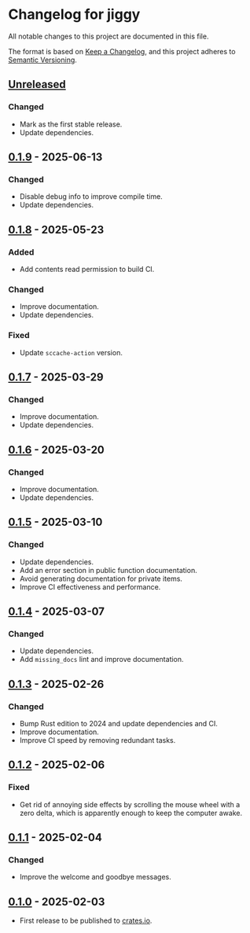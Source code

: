# Changelog for jiggy

All notable changes to this project are documented in this file.

The format is based on [Keep a Changelog](https://keepachangelog.com/en/1.1.0/),
and this project adheres to [Semantic Versioning](https://semver.org/spec/v2.0.0.html).

## [Unreleased]

### Changed

* Mark as the first stable release.
* Update dependencies.

## [0.1.9] - 2025-06-13

### Changed

* Disable debug info to improve compile time.
* Update dependencies.

## [0.1.8] - 2025-05-23

### Added

* Add contents read permission to build CI.

### Changed

* Improve documentation.
* Update dependencies.

### Fixed

* Update `sccache-action` version.

## [0.1.7] - 2025-03-29

### Changed

* Improve documentation.
* Update dependencies.

## [0.1.6] - 2025-03-20

### Changed

* Improve documentation.
* Update dependencies.

## [0.1.5] - 2025-03-10

### Changed

* Update dependencies.
* Add an error section in public function documentation.
* Avoid generating documentation for private items.
* Improve CI effectiveness and performance.

## [0.1.4] - 2025-03-07

### Changed

* Update dependencies.
* Add `missing_docs` lint and improve documentation.

## [0.1.3] - 2025-02-26

### Changed

* Bump Rust edition to 2024 and update dependencies and CI.
* Improve documentation.
* Improve CI speed by removing redundant tasks.

## [0.1.2] - 2025-02-06

### Fixed

* Get rid of annoying side effects by scrolling the mouse wheel with a zero delta, which is apparently enough to
  keep the computer awake.

## [0.1.1] - 2025-02-04

### Changed

* Improve the welcome and goodbye messages.

## [0.1.0] - 2025-02-03

* First release to be published to [crates.io](https://crates.io/).

[unreleased]: https://github.com/0xdea/jiggy/compare/v0.1.9...HEAD

[0.1.9]: https://github.com/0xdea/jiggy/compare/v0.1.8...v0.1.9

[0.1.8]: https://github.com/0xdea/jiggy/compare/v0.1.7...v0.1.8

[0.1.7]: https://github.com/0xdea/jiggy/compare/v0.1.6...v0.1.7

[0.1.6]: https://github.com/0xdea/jiggy/compare/v0.1.5...v0.1.6

[0.1.5]: https://github.com/0xdea/jiggy/compare/v0.1.4...v0.1.5

[0.1.4]: https://github.com/0xdea/jiggy/compare/v0.1.3...v0.1.4

[0.1.3]: https://github.com/0xdea/jiggy/compare/v0.1.2...v0.1.3

[0.1.2]: https://github.com/0xdea/jiggy/compare/v0.1.1...v0.1.2

[0.1.1]: https://github.com/0xdea/jiggy/compare/v0.1.0...v0.1.1

[0.1.0]: https://github.com/0xdea/jiggy/releases/tag/v0.1.0
